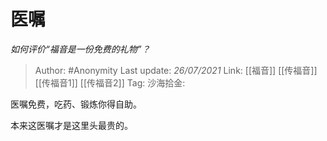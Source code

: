 # 医嘱
*如何评价“福音是一份免费的礼物”？*

> Author: #Anonymity
> Last update: *26/07/2021*
> Link: [[福音]] [[传福音]] [[传福音1]] [[传福音2]]
> Tag:
> 沙海拾金:

医嘱免费，吃药、锻炼你得自助。

本来这医嘱才是这里头最贵的。
